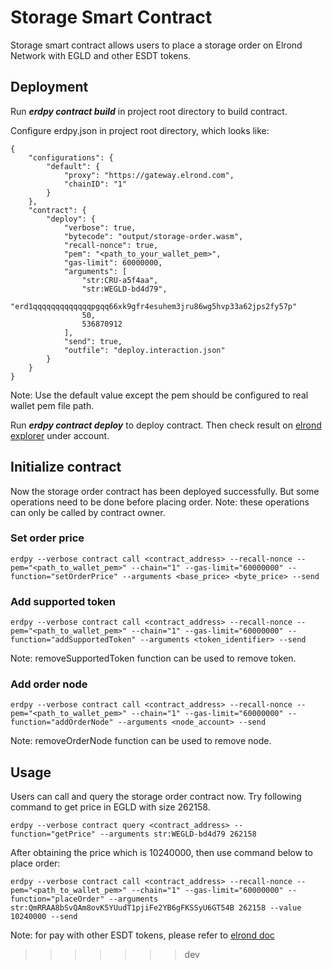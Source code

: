 # Storage Smart Contract

Storage smart contract allows users to place a storage order on Elrond Network with EGLD and other ESDT tokens.

## Deployment

Run ***erdpy contract build*** in project root directory to build contract.

Configure erdpy.json in project root directory, which looks like:
```
{
    "configurations": {
        "default": {
            "proxy": "https://gateway.elrond.com",
            "chainID": "1"
        }
    },
    "contract": {
        "deploy": {
            "verbose": true,
            "bytecode": "output/storage-order.wasm",
            "recall-nonce": true,
            "pem": "<path_to_your_wallet_pem>",
            "gas-limit": 60000000,
            "arguments": [
                "str:CRU-a5f4aa",
                "str:WEGLD-bd4d79",
                "erd1qqqqqqqqqqqqqpgqq66xk9gfr4esuhem3jru86wg5hvp33a62jps2fy57p"
                50,
                536870912
            ],
            "send": true,
            "outfile": "deploy.interaction.json"
        }
    }
}
```
Note: Use the default value except the pem should be configured to real wallet pem file path.

Run ***erdpy contract deploy*** to deploy contract. Then check result on [elrond explorer](https://explorer.elrond.com/) under account.

## Initialize contract

Now the storage order contract has been deployed successfully. But some operations need to be done before placing order.
Note: these operations can only be called by contract owner.

### Set order price

```
erdpy --verbose contract call <contract_address> --recall-nonce --pem="<path_to_wallet_pem>" --chain="1" --gas-limit="60000000" --function="setOrderPrice" --arguments <base_price> <byte_price> --send
```

### Add supported token

```
erdpy --verbose contract call <contract_address> --recall-nonce --pem="<path_to_wallet_pem>" --chain="1" --gas-limit="60000000" --function="addSupportedToken" --arguments <token_identifier> --send
```
Note: removeSupportedToken function can be used to remove token.

### Add order node

```
erdpy --verbose contract call <contract_address> --recall-nonce --pem="<path_to_wallet_pem>" --chain="1" --gas-limit="60000000" --function="addOrderNode" --arguments <node_account> --send
```
Note: removeOrderNode function can be used to remove node.

## Usage

Users can call and query the storage order contract now. Try following command to get price in EGLD with size 262158.
```
erdpy --verbose contract query <contract_address> --function="getPrice" --arguments str:WEGLD-bd4d79 262158
```
After obtaining the price which is 10240000, then use command below to place order:
```
erdpy --verbose contract call <contract_address> --recall-nonce --pem="<path_to_wallet_pem>" --chain="1" --gas-limit="60000000" --function="placeOrder" --arguments str:QmRRAA8bSvQAm8ovK5YUudT1pjiFe2YB6gFKSSyU6GT54B 262158 --value 10240000 --send
```
Note: for pay with other ESDT tokens, please refer to [elrond doc](https://docs.elrond.com/sdk-and-tools/erdjs/erdjs-cookbook/#transfer--execute)
>>>>>>> dev
